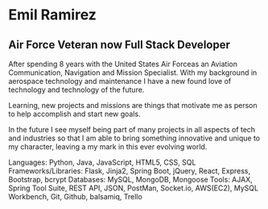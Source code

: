 # Emil Ramirez
## Air Force Veteran now Full Stack Developer
After spending 8 years with the United States Air Forceas an Aviation Communication, Navigation and Mission Specialist. With my background in aerospace technology and maintenance I have a new found love of technology and technology of the future. 

Learning, new projects and missions are things that motivate me as person to help accomplish and start new goals. 

In the future I see myself being part of many projects in all aspects of tech and industries so that I am able to bring something innovative and unique to my character, leaving a my mark in this ever evolving world.

Languages: Python, Java, JavaScript, HTML5, CSS, SQL 
Frameworks/Libraries: Flask, Jinja2, Spring Boot, jQuery, React, Express, Bootstrap, bcrypt 
Databases: MySQL, MongoDB, Mongoose 
Tools: AJAX, Spring Tool Suite, REST API, JSON, PostMan, Socket.io, AWS(EC2), MySQL Workbench, Git, Github, balsamiq, Trello
<!--
**EmilRR24/EmilRR24** is a ✨ _special_ ✨ repository because its `README.md` (this file) appears on your GitHub profile.

Here are some ideas to get you started:

- 🔭 I’m currently working on ...
- 🌱 I’m currently learning ...
- 👯 I’m looking to collaborate on ...
- 🤔 I’m looking for help with ...
- 💬 Ask me about ...
- 📫 How to reach me: ...
- 😄 Pronouns: ...
- ⚡ Fun fact: ...
-->
